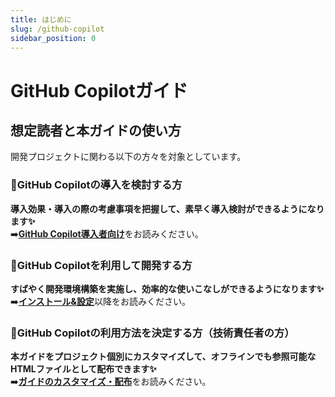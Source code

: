 ```yaml
---
title: はじめに
slug: /github-copilot
sidebar_position: 0
---
```


# GitHub Copilotガイド

## 想定読者と本ガイドの使い方

開発プロジェクトに関わる以下の方々を対象としています。

### 🎯GitHub Copilotの導入を検討する方

**導入効果・導入の際の考慮事項を把握して、素早く導入検討ができるようになります✨**<br/>
➡️[**GitHub Copilot導入者向け**](./github-copilot/for-organization-admin)をお読みください。

### 🎯GitHub Copilotを利用して開発する方

**すばやく開発環境構築を実施し、効率的な使いこなしができるようになります✨**<br/>
➡️[**インストール&設定**](./github-copilot/installation-and-settings)以降をお読みください。

### 🎯GitHub Copilotの利用方法を決定する方（技術責任者の方）

**本ガイドをプロジェクト個別にカスタマイズして、オフラインでも参照可能なHTMLファイルとして配布できます✨**<br/>
➡️[**ガイドのカスタマイズ・配布**](./github-copilot/customize-and-distribution)をお読みください。
